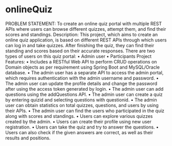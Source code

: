 # onlineQuiz

PROBLEM STATEMENT:
To create an online quiz portal with multiple REST APIs where users can browse different quizzes, attempt them, and find their scores and standings.
Description:
This project, which aims to create an online quiz application, is based on different REST APIs through which users can log in and take quizzes. After finishing the quiz,
they can find their standing and scores based on their accurate responses. There are two types of users on this quiz portal:
• Admin user • Participants
Project Features:
• Includes a RESTful Web API to perform CRUD operations on Domain objects as per requirement using Spring Boot and MySQL/Oracle database.
• The admin user has a separate API to access the admin portal, which requires authentication with the admin username and password.
• The admin user can update the profile details and change the password after using the access token generated by login.
• The admin user can add questions using the addQuestions API.
• The admin user can create a quiz by entering quizid and selecting questions
with questionid.
• The admin user can obtain statistics on total quizzes, questions, and users by
using their APIs.
• The admin user can find the users who participated in the quiz along with
scores and standings.
• Users can explore various quizzes created by the admin.
• Users can create their profile using new user registration.
• Users can take the quiz and try to answer the questions.
• Users can also check if the given answers are correct, as well as their results
and positions.
